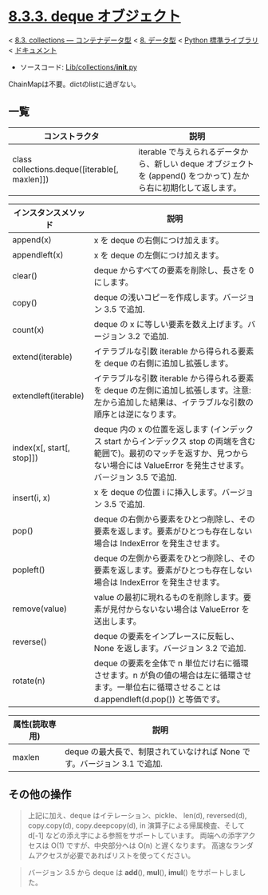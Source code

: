 # [8.3.3. deque オブジェクト](https://docs.python.jp/3/library/collections.html#deque-objects)

< [8.3. collections — コンテナデータ型](https://docs.python.jp/3/library/collections.html#module-collections) < [8. データ型](https://docs.python.jp/3/library/datatypes.html) < [Python 標準ライブラリ](https://docs.python.jp/3/library/index.html#the-python-standard-library) < [ドキュメント](https://docs.python.jp/3/index.html)

* ソースコード: [Lib/collections/__init__.py](https://github.com/python/cpython/tree/3.6/Lib/collections/__init__.py)

ChainMapは不要。dictのlistに過ぎない。

## 一覧

コンストラクタ|説明
--------------|----
class collections.deque([iterable[, maxlen]])|iterable で与えられるデータから、新しい deque オブジェクトを (append() をつかって) 左から右に初期化して返します。

インスタンスメソッド|説明
--------------------|----
append(x)|x を deque の右側につけ加えます。
appendleft(x)|x を deque の左側につけ加えます。
clear()|deque からすべての要素を削除し、長さを 0 にします。
copy()|deque の浅いコピーを作成します。バージョン 3.5 で追加.
count(x)|deque の x に等しい要素を数え上げます。バージョン 3.2 で追加.
extend(iterable)|イテラブルな引数 iterable から得られる要素を deque の右側に追加し拡張します。
extendleft(iterable)|イテラブルな引数 iterable から得られる要素を deque の左側に追加し拡張します。注意: 左から追加した結果は、イテラブルな引数の順序とは逆になります。
index(x[, start[, stop]])|deque 内の x の位置を返します (インデックス start からインデックス stop の両端を含む範囲で)。最初のマッチを返すか、見つからない場合には ValueError を発生させます。バージョン 3.5 で追加.
insert(i, x)|x を deque の位置 i に挿入します。バージョン 3.5 で追加.
pop()|deque の右側から要素をひとつ削除し、その要素を返します。要素がひとつも存在しない場合は IndexError を発生させます。
popleft()|deque の左側から要素をひとつ削除し、その要素を返します。要素がひとつも存在しない場合は IndexError を発生させます。
remove(value)|value の最初に現れるものを削除します。要素が見付からないない場合は ValueError を送出します。
reverse()|deque の要素をインプレースに反転し、None を返します。バージョン 3.2 で追加.
rotate(n)|deque の要素を全体で n 単位だけ右に循環させます。n が負の値の場合は左に循環させます。一単位右に循環させることは d.appendleft(d.pop()) と等価です。

属性(読取専用)|説明
--------------|----
maxlen|deque の最大長で、制限されていなければ None です。バージョン 3.1 で追加.

## その他の操作

> 上記に加え、deque はイテレーション、pickle、 len(d), reversed(d), copy.copy(d), copy.deepcopy(d), in 演算子による帰属検査、そして d[-1] などの添え字による参照をサポートしています。 両端への添字アクセスは O(1) ですが、中央部分へは O(n) と遅くなります。 高速なランダムアクセスが必要であればリストを使ってください。

> バージョン 3.5 から deque は __add__(), __mul__(), __imul__() をサポートしました。



